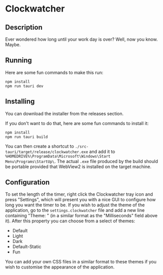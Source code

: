 # Clockwatcher
## Description
Ever wondered how long until your work day is over? Well, now you know. Maybe.

## Running
Here are some fun commands to make this run:
```
npm install
npm run tauri dev
```

## Installing
You can download the installer from the releases section.

If you don't want to do that, here are some fun commands to install it:
```
npm install
npm run tauri build
```

You can then create a shortcut to `./src-tauri/target/release/clockwatcher.exe` and add it to `%HOMEDRIVE%\ProgramData\Microsoft\Windows\Start Menu\Programs\StartUp\`.
The actual `.exe` file produced by the build should be portable provided that WebView2 is installed on the target machine.

## Configuration
To set the length of the timer, right click the Clockwatcher tray icon and press "Settings", which will present you with a nice GUI to configure how long you want the timer to be.
If you wish to adjust the theme of the application, go to the `settings.clockwatcher` file and add a new line containing "Theme: " (in a similar format as the "Milliseconds" field above it).
After this property you can choose from a select of themes:
* Default
* Light
* Dark
* Default-Static
* Fun

You can add your own CSS files in a similar format to these themes if you wish to customise the appearance of the application.
